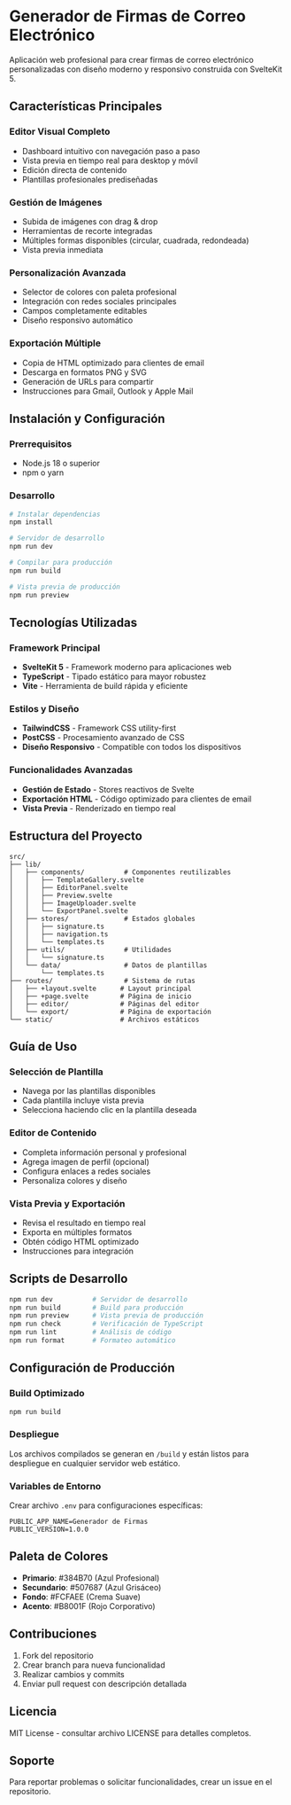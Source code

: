 # Generador de Firmas de Correo Electrónico

Aplicación web profesional para crear firmas de correo electrónico personalizadas con diseño moderno y responsivo construida con SvelteKit 5.

## Características Principales

### Editor Visual Completo
- Dashboard intuitivo con navegación paso a paso
- Vista previa en tiempo real para desktop y móvil
- Edición directa de contenido
- Plantillas profesionales prediseñadas

### Gestión de Imágenes
- Subida de imágenes con drag & drop
- Herramientas de recorte integradas
- Múltiples formas disponibles (circular, cuadrada, redondeada)
- Vista previa inmediata

### Personalización Avanzada
- Selector de colores con paleta profesional
- Integración con redes sociales principales
- Campos completamente editables
- Diseño responsivo automático

### Exportación Múltiple
- Copia de HTML optimizado para clientes de email
- Descarga en formatos PNG y SVG
- Generación de URLs para compartir
- Instrucciones para Gmail, Outlook y Apple Mail

## Instalación y Configuración

### Prerrequisitos
- Node.js 18 o superior
- npm o yarn

### Desarrollo

```bash
# Instalar dependencias
npm install

# Servidor de desarrollo
npm run dev

# Compilar para producción
npm run build

# Vista previa de producción
npm run preview
```

## Tecnologías Utilizadas

### Framework Principal
- **SvelteKit 5** - Framework moderno para aplicaciones web
- **TypeScript** - Tipado estático para mayor robustez
- **Vite** - Herramienta de build rápida y eficiente

### Estilos y Diseño
- **TailwindCSS** - Framework CSS utility-first
- **PostCSS** - Procesamiento avanzado de CSS
- **Diseño Responsivo** - Compatible con todos los dispositivos

### Funcionalidades Avanzadas
- **Gestión de Estado** - Stores reactivos de Svelte
- **Exportación HTML** - Código optimizado para clientes de email
- **Vista Previa** - Renderizado en tiempo real

## Estructura del Proyecto

```
src/
├── lib/
│   ├── components/          # Componentes reutilizables
│   │   ├── TemplateGallery.svelte
│   │   ├── EditorPanel.svelte
│   │   ├── Preview.svelte
│   │   ├── ImageUploader.svelte
│   │   └── ExportPanel.svelte
│   ├── stores/              # Estados globales
│   │   ├── signature.ts
│   │   ├── navigation.ts
│   │   └── templates.ts
│   ├── utils/               # Utilidades
│   │   └── signature.ts
│   └── data/                # Datos de plantillas
│       └── templates.ts
├── routes/                  # Sistema de rutas
│   ├── +layout.svelte      # Layout principal
│   ├── +page.svelte        # Página de inicio
│   ├── editor/             # Páginas del editor
│   └── export/             # Página de exportación
└── static/                 # Archivos estáticos
```

## Guía de Uso

### Selección de Plantilla
- Navega por las plantillas disponibles
- Cada plantilla incluye vista previa
- Selecciona haciendo clic en la plantilla deseada

### Editor de Contenido
- Completa información personal y profesional
- Agrega imagen de perfil (opcional)
- Configura enlaces a redes sociales
- Personaliza colores y diseño

### Vista Previa y Exportación
- Revisa el resultado en tiempo real
- Exporta en múltiples formatos
- Obtén código HTML optimizado
- Instrucciones para integración

## Scripts de Desarrollo

```bash
npm run dev          # Servidor de desarrollo
npm run build        # Build para producción
npm run preview      # Vista previa de producción
npm run check        # Verificación de TypeScript
npm run lint         # Análisis de código
npm run format       # Formateo automático
```

## Configuración de Producción

### Build Optimizado
```bash
npm run build
```

### Despliegue
Los archivos compilados se generan en `/build` y están listos para despliegue en cualquier servidor web estático.

### Variables de Entorno
Crear archivo `.env` para configuraciones específicas:
```
PUBLIC_APP_NAME=Generador de Firmas
PUBLIC_VERSION=1.0.0
```

## Paleta de Colores

- **Primario**: #384B70 (Azul Profesional)
- **Secundario**: #507687 (Azul Grisáceo) 
- **Fondo**: #FCFAEE (Crema Suave)
- **Acento**: #B8001F (Rojo Corporativo)

## Contribuciones

1. Fork del repositorio
2. Crear branch para nueva funcionalidad
3. Realizar cambios y commits
4. Enviar pull request con descripción detallada

## Licencia

MIT License - consultar archivo LICENSE para detalles completos.

## Soporte

Para reportar problemas o solicitar funcionalidades, crear un issue en el repositorio.
